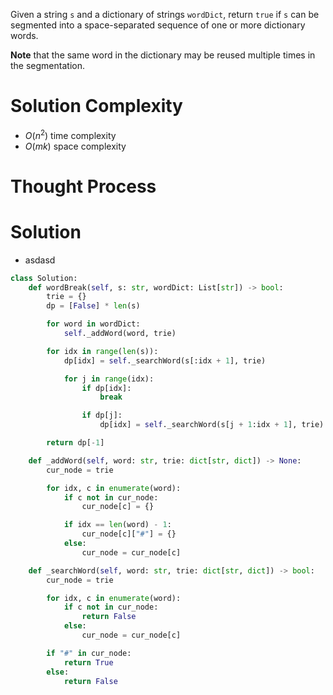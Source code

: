 Given a string `s` and a dictionary of strings `wordDict`, return `true` if `s` can be segmented into a space-separated sequence of one or more dictionary words.

**Note** that the same word in the dictionary may be reused multiple times in the segmentation.
# Solution Complexity
- $O(n^2)$ time complexity
- $O(mk)$ space complexity
# Thought Process
# Solution
- asdasd
```Python
class Solution:
	def wordBreak(self, s: str, wordDict: List[str]) -> bool:
		trie = {}
		dp = [False] * len(s)

		for word in wordDict:
			self._addWord(word, trie)

		for idx in range(len(s)):
			dp[idx] = self._searchWord(s[:idx + 1], trie)

			for j in range(idx):
				if dp[idx]:
					break

				if dp[j]:
					dp[idx] = self._searchWord(s[j + 1:idx + 1], trie)

		return dp[-1]

	def _addWord(self, word: str, trie: dict[str, dict]) -> None:
		cur_node = trie

		for idx, c in enumerate(word):
			if c not in cur_node:
				cur_node[c] = {}

			if idx == len(word) - 1:
				cur_node[c]["#"] = {}
			else:
				cur_node = cur_node[c]

	def _searchWord(self, word: str, trie: dict[str, dict]) -> bool:
		cur_node = trie

		for idx, c in enumerate(word):
			if c not in cur_node:
				return False
			else:
				cur_node = cur_node[c]

		if "#" in cur_node:
			return True
		else:
			return False
```